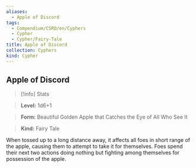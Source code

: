 ```yaml
---
aliases:
  - Apple of Discord
tags:
  - Compendium/CSRD/en/Cyphers
  - Cypher
  - Cypher/Fairy-Tale
title: Apple of Discord
collection: Cyphers
kind: Cypher
---
```

## Apple of Discord    
>[!info] Stats    
> **Level:** 1d6+1    
> **Form:** Beautiful Golden Apple that Catches the Eye of All Who See It    
> **Kind:** Fairy Tale  
    
When tossed up to a long distance away, it affects all foes in short range of the apple, causing them to attempt to take it for themselves. Foes spend their next two actions doing nothing but fighting among themselves for possession of the apple.